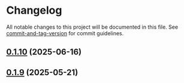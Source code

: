 # Changelog

All notable changes to this project will be documented in this file. See [commit-and-tag-version](https://github.com/absolute-version/commit-and-tag-version) for commit guidelines.

## [0.1.10](https://github.com/dennisadriaans/vue-chrts/compare/v0.1.11...v0.1.10) (2025-06-16)

## [0.1.9](https://github.com/dennisadriaans/vue-chrts/compare/v0.1.10...v0.1.9) (2025-05-21)
